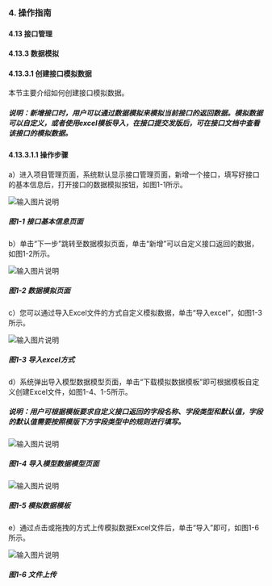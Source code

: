 ### 4. 操作指南

#### 4.13 接口管理

#### 4.13.3 数据模拟

#### 4.13.3.1 创建接口模拟数据

本节主要介绍如何创建接口模拟数据。

##### 说明：新增接口时，用户可以通过数据模拟来模拟当前接口的返回数据。模拟数据可以自定义，或者使用excel模板导入，在接口提交发版后，可在接口文档中查看该接口的模拟数据。

#### 4.13.3.1.1 操作步骤

a）进入项目管理页面，系统默认显示接口管理页面，新增一个接口，填写好接口的基本信息后，打开接口的数据模拟按钮，如图1-1所示。

![输入图片说明](../../../../../images/SoFlu%EF%BC%88%E5%90%8E%E7%AB%AF%EF%BC%89%E5%BC%80%E5%8F%91%E5%B9%B3%E5%8F%B0/1.%20%E6%9C%80%E6%96%B0%E7%89%88%E6%9C%AC%20-%20%E6%9B%B4%E6%96%B0%E6%97%A5%E6%9C%9F%20-%202022.10.08/4.%20%E6%93%8D%E4%BD%9C%E6%8C%87%E5%8D%97/13.%20%E6%8E%A5%E5%8F%A3%E7%AE%A1%E7%90%86/3.%20%E6%95%B0%E6%8D%AE%E6%A8%A1%E6%8B%9F/image.png)

##### 图1-1 接口基本信息页面

b）单击“下一步”跳转至数据模拟页面，单击“新增”可以自定义接口返回的数据，如图1-2所示。

![输入图片说明](../../../../../images/SoFlu%EF%BC%88%E5%90%8E%E7%AB%AF%EF%BC%89%E5%BC%80%E5%8F%91%E5%B9%B3%E5%8F%B0/1.%20%E6%9C%80%E6%96%B0%E7%89%88%E6%9C%AC%20-%20%E6%9B%B4%E6%96%B0%E6%97%A5%E6%9C%9F%20-%202022.10.08/4.%20%E6%93%8D%E4%BD%9C%E6%8C%87%E5%8D%97/13.%20%E6%8E%A5%E5%8F%A3%E7%AE%A1%E7%90%86/3.%20%E6%95%B0%E6%8D%AE%E6%A8%A1%E6%8B%9F/1-2.png)

##### 图1-2 数据模拟页面

c）您可以通过导入Excel文件的方式自定义模拟数据，单击“导入excel”，如图1-3所示。

![输入图片说明](../../../../../images/SoFlu%EF%BC%88%E5%90%8E%E7%AB%AF%EF%BC%89%E5%BC%80%E5%8F%91%E5%B9%B3%E5%8F%B0/1.%20%E6%9C%80%E6%96%B0%E7%89%88%E6%9C%AC%20-%20%E6%9B%B4%E6%96%B0%E6%97%A5%E6%9C%9F%20-%202022.10.08/4.%20%E6%93%8D%E4%BD%9C%E6%8C%87%E5%8D%97/13.%20%E6%8E%A5%E5%8F%A3%E7%AE%A1%E7%90%86/3.%20%E6%95%B0%E6%8D%AE%E6%A8%A1%E6%8B%9F/1-3.png)

##### 图1-3 导入excel方式

d）系统弹出导入模型数据模型页面，单击“下载模拟数据模板”即可根据模板自定义创建Excel文件，如图1-4、1-5所示。

##### 说明：用户可根据模板要求自定义接口返回的字段名称、字段类型和默认值，字段的默认值需要按照模版下方字段类型中的规则进行填写。

![输入图片说明](../../../../../images/SoFlu%EF%BC%88%E5%90%8E%E7%AB%AF%EF%BC%89%E5%BC%80%E5%8F%91%E5%B9%B3%E5%8F%B0/1.%20%E6%9C%80%E6%96%B0%E7%89%88%E6%9C%AC%20-%20%E6%9B%B4%E6%96%B0%E6%97%A5%E6%9C%9F%20-%202022.10.08/4.%20%E6%93%8D%E4%BD%9C%E6%8C%87%E5%8D%97/13.%20%E6%8E%A5%E5%8F%A3%E7%AE%A1%E7%90%86/3.%20%E6%95%B0%E6%8D%AE%E6%A8%A1%E6%8B%9F/1-4.png)

##### 图1-4 导入模型数据模型页面

![输入图片说明](../../../../../images/SoFlu%EF%BC%88%E5%90%8E%E7%AB%AF%EF%BC%89%E5%BC%80%E5%8F%91%E5%B9%B3%E5%8F%B0/1.%20%E6%9C%80%E6%96%B0%E7%89%88%E6%9C%AC%20-%20%E6%9B%B4%E6%96%B0%E6%97%A5%E6%9C%9F%20-%202022.10.08/4.%20%E6%93%8D%E4%BD%9C%E6%8C%87%E5%8D%97/13.%20%E6%8E%A5%E5%8F%A3%E7%AE%A1%E7%90%86/3.%20%E6%95%B0%E6%8D%AE%E6%A8%A1%E6%8B%9F/1-5.png)

##### 图1-5 模拟数据模板

e）通过点击或拖拽的方式上传模拟数据Excel文件后，单击“导入”即可，如图1-6所示。

![输入图片说明](../../../../../images/SoFlu%EF%BC%88%E5%90%8E%E7%AB%AF%EF%BC%89%E5%BC%80%E5%8F%91%E5%B9%B3%E5%8F%B0/1.%20%E6%9C%80%E6%96%B0%E7%89%88%E6%9C%AC%20-%20%E6%9B%B4%E6%96%B0%E6%97%A5%E6%9C%9F%20-%202022.10.08/4.%20%E6%93%8D%E4%BD%9C%E6%8C%87%E5%8D%97/13.%20%E6%8E%A5%E5%8F%A3%E7%AE%A1%E7%90%86/3.%20%E6%95%B0%E6%8D%AE%E6%A8%A1%E6%8B%9F/1-6.png)

##### 图1-6 文件上传
